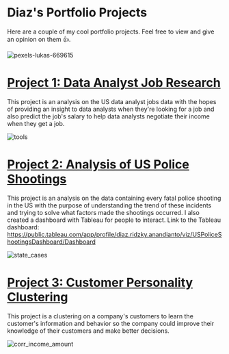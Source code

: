 # Diaz's Portfolio Projects
Here are a couple of my cool portfolio projects. Feel free to view and give an opinion on them 👍.

![pexels-lukas-669615](https://user-images.githubusercontent.com/60106788/142340555-2f3325f7-eb9f-424e-8039-ce0f9a480a00.jpg)

# [Project 1: Data Analyst Job Research](https://github.com/diazridzky/Data-Analyst-Job)
This project is an analysis on the US data analyst jobs data with the hopes of providing an insight to data analysts when they're looking for a job and also predict the job's salary to help data analysts negotiate their income when they get a job.

![tools](https://user-images.githubusercontent.com/60106788/142211120-bb9ced0d-6eab-46e0-b9ca-f01f932a8ae7.PNG)

# [Project 2: Analysis of US Police Shootings](https://github.com/diazridzky/US-Fatal-Police-Shootings)
This project is an analysis on the data containing every fatal police shooting in the US with the purpose of understanding the trend of these incidents and trying to solve what factors made the shootings occurred. I also created a dashboard with Tableau for people to interact.
Link to the Tableau dashboard: https://public.tableau.com/app/profile/diaz.ridzky.anandianto/viz/USPoliceShootingsDashboard/Dashboard

![state_cases](https://user-images.githubusercontent.com/60106788/142207497-d86188cd-683e-4093-8493-998964cbbb83.png)

# [Project 3: Customer Personality Clustering](https://github.com/diazridzky/Customer-Personality-Segmentation)
This project is a clustering on a company's customers to learn the customer's information and behavior so the company could improve their knowledge of their customers and make better decisions.

![corr_income_amount](https://user-images.githubusercontent.com/60106788/142207532-4cb2ee7b-7a6d-4915-9cb7-f340fd9843cb.png)
